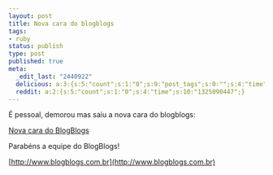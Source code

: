 ```yaml
---
layout: post
title: Nova cara do blogblogs
tags:
- ruby
status: publish
type: post
published: true
meta:
  _edit_last: "2440922"
  delicious: a:3:{s:5:"count";s:1:"0";s:9:"post_tags";s:0:"";s:4:"time";s:10:"1233900866";}
  reddit: a:2:{s:5:"count";s:1:"0";s:4:"time";s:10:"1325090447";}
---
```

É pessoal, demorou mas saiu a nova cara do blogblogs:

[Nova cara do BlogBlogs](http://tinogomes.files.wordpress.com/2008/12/nova-cara-do-blogblogs.png)

Parabéns a equipe do BlogBlogs!

[http://www.blogblogs.com.br](http://www.blogblogs.com.br)
